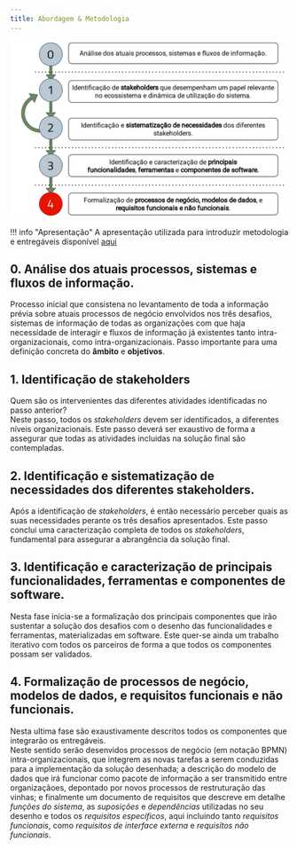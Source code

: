 ```yaml
---
title: Abordagem & Metodologia
---
```


![Metodologia](diagramas/export/metodologia.png)

!!! info "Apresentação"
    A apresentação utilizada para introduzir metodologia e entregáveis disponível [aqui](documentos/intro_metod_29-10-2021.pdf)


## 0. Análise dos atuais processos, sistemas e fluxos de informação.

Processo inicial que consistena no levantamento de toda a informação prévia sobre atuais processos de negócio envolvidos nos três desafios, sistemas de informação de todas as organizações com que haja necessidade de interagir e fluxos de informação já existentes tanto intra-organizacionais, como intra-organizacionais. Passo importante para uma definição concreta do **âmbito** e **objetivos**.

## 1. Identificação de stakeholders

Quem são os intervenientes das diferentes atividades identificadas no passo anterior?  
Neste passo, todos os _stakeholders_ devem ser identificados, a diferentes níveis organizacionais. Este passo deverá ser exaustivo de forma a assegurar que todas as atividades incluidas na solução final são contempladas.

## 2. Identificação e sistematização de necessidades dos diferentes stakeholders.

Após a identificação de _stakeholders_, é então necessário perceber quais as suas necessidades perante os três desafios apresentados. Este passo conclui uma caracterização completa de todos os _stakeholders_, fundamental para assegurar a abrangência da solução final.

## 3. Identificação e caracterização de principais funcionalidades, ferramentas e componentes de software.

Nesta fase inicia-se a formalização dos principais componentes que irão sustentar a solução dos desafios com o desenho das funcionalidades e ferramentas, materializadas em software. Este quer-se ainda um trabalho iterativo com todos os parceiros de forma a que todos os componentes possam ser validados.

## 4. Formalização de processos de negócio, modelos de dados, e requisitos funcionais e não funcionais.

Nesta ultima fase são exaustivamente descritos todos os componentes que integrarão os entregáveis.  
Neste sentido serão desenvidos processos de negócio (em notação BPMN) intra-organizacionais, que integrem as novas tarefas a serem conduzidas para a implementação da solução desenhada; a descrição do modelo de dados que irá funcionar como pacote de informação a ser transmitido entre organizaçãoes, depontado por novos processos de restruturação das vinhas; e finalmente um documento de requisitos que descreve em detalhe _funções do sistema_, as _suposições_ e _dependências_ utilizadas no seu desenho e todos os _requisitos específicos_, aqui incluindo tanto _requisitos funcionais_, como _requisitos de interface externa_ e _requisitos não funcionais_.
